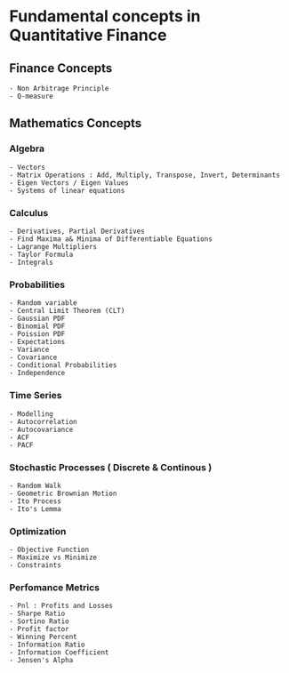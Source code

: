 # Fundamental concepts in Quantitative Finance

## Finance Concepts
    - Non Arbitrage Principle
    - Q-measure

## Mathematics Concepts

### Algebra
    - Vectors 
    - Matrix Operations : Add, Multiply, Transpose, Invert, Determinants
    - Eigen Vectors / Eigen Values
    - Systems of linear equations 
    
### Calculus
    - Derivatives, Partial Derivatives
    - Find Maxima a& Minima of Differentiable Equations
    - Lagrange Multipliers
    - Taylor Formula
    - Integrals

### Probabilities
    - Random variable
    - Central Limit Theorem (CLT)
    - Gaussian PDF
    - Binomial PDF
    - Poission PDF
    - Expectations
    - Variance
    - Covariance
    - Conditional Probabilities
    - Independence

### Time Series
    - Modelling
    - Autocorrelation
    - Autocovariance
    - ACF
    - PACF
    
### Stochastic Processes ( Discrete & Continous )
    - Random Walk
    - Geometric Brownian Motion
    - Ito Process
    - Ito's Lemma
### Optimization
    - Objective Function
    - Maximize vs Minimize
    - Constraints
    
### Perfomance Metrics
    - Pnl : Profits and Losses
    - Sharpe Ratio
    - Sortino Ratio
    - Profit factor
    - Winning Percent
    - Information Ratio
    - Information Coefficient
    - Jensen's Alpha
